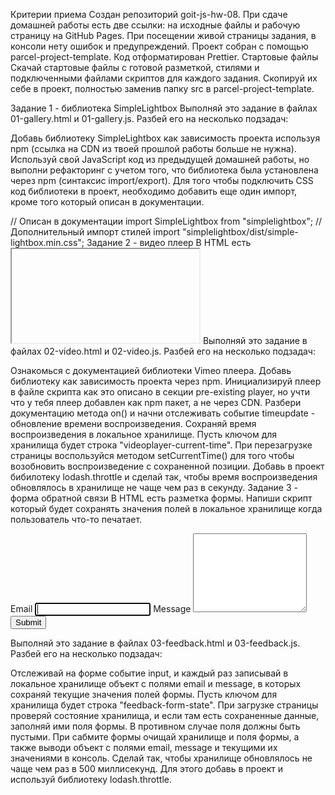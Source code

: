 Критерии приема
Создан репозиторий goit-js-hw-08.
При сдаче домашней работы есть две ссылки: на исходные файлы и рабочую страницу на GitHub Pages.
При посещении живой страницы задания, в консоли нету ошибок и предупреждений.
Проект собран с помощью parcel-project-template.
Код отформатирован Prettier.
Стартовые файлы
Скачай стартовые файлы с готовой разметкой, стилями и подключенными файлами скриптов для каждого задания. Скопируй их себе в проект, полностью заменив папку src в parcel-project-template.

Задание 1 - библиотека SimpleLightbox
Выполняй это задание в файлах 01-gallery.html и 01-gallery.js. Разбей его на несколько подзадач:

Добавь библиотеку SimpleLightbox как зависимость проекта используя npm (ссылка на CDN из твоей прошлой работы больше не нужна).
Используй свой JavaScript код из предыдущей домашней работы, но выполни рефакторинг с учетом того, что библиотека была установлена через npm (синтаксис import/export).
Для того чтобы подключить CSS код библиотеки в проект, необходимо добавить еще один импорт, кроме того который описан в документации.

// Описан в документации
import SimpleLightbox from "simplelightbox";
// Дополнительный импорт стилей
import "simplelightbox/dist/simple-lightbox.min.css";
Задание 2 - видео плеер
В HTML есть <iframe> с видео для Vimeo плеера. Напиши скрипт который будет сохранять текущее время воспроизведения видео в локальное хранилище и, при перезагрузке страницы, продолжать воспроизводить видео с этого времени.

<iframe
  id="vimeo-player"
  src="https://player.vimeo.com/video/236203659"
  width="640"
  height="360"
  frameborder="0"
  allowfullscreen
  allow="autoplay; encrypted-media"
></iframe>
Выполняй это задание в файлах 02-video.html и 02-video.js. Разбей его на несколько подзадач:

Ознакомься с документацией библиотеки Vimeo плеера.
Добавь библиотеку как зависимость проекта через npm.
Инициализируй плеер в файле скрипта как это описано в секции pre-existing player, но учти что у тебя плеер добавлен как npm пакет, а не через CDN.
Разбери документацию метода on() и начни отслеживать событие timeupdate - обновление времени воспроизведения.
Сохраняй время воспроизведения в локальное хранилище. Пусть ключом для хранилища будет строка "videoplayer-current-time".
При перезагрузке страницы воспользуйся методом setCurrentTime() для того чтобы возобновить воспроизведение с сохраненной позиции.
Добавь в проект бибилотеку lodash.throttle и сделай так, чтобы время воспроизведения обновлялось в хранилище не чаще чем раз в секунду.
Задание 3 - форма обратной связи
В HTML есть разметка формы. Напиши скрипт который будет сохранять значения полей в локальное хранилище когда пользователь что-то печатает.

<form class="feedback-form" autocomplete="off">
  <label>
    Email
    <input type="email" name="email" autofocus />
  </label>
  <label>
    Message
    <textarea name="message" rows="8"></textarea>
  </label>
  <button type="submit">Submit</button>
</form>
Выполняй это задание в файлах 03-feedback.html и 03-feedback.js. Разбей его на несколько подзадач:

Отслеживай на форме событие input, и каждый раз записывай в локальное хранилище объект с полями email и message, в которых сохраняй текущие значения полей формы. Пусть ключом для хранилища будет строка "feedback-form-state".
При загрузке страницы проверяй состояние хранилища, и если там есть сохраненные данные, заполняй ими поля формы. В противном случае поля должны быть пустыми.
При сабмите формы очищай хранилище и поля формы, а также выводи объект с полями email, message и текущими их значениями в консоль.
Сделай так, чтобы хранилище обновлялось не чаще чем раз в 500 миллисекунд. Для этого добавь в проект и используй библиотеку lodash.throttle.